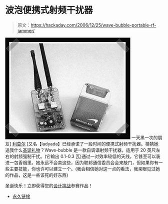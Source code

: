 # 波泡便携式射频干扰器

> 原文：<https://hackaday.com/2006/12/25/wave-bubble-portable-rf-jammer/>

![](img/5f2c8e77d09b838a717e813da48fa3bc.png)
一天黑一次的朋友[ [利莫尔](http://ladyada.net) ]又名【ladyada】已经承诺了一段时间的便携式射频干扰器。猜猜她送我什么[圣诞礼物](http://www.ladyada.net/make/wavebubble/)？Wave-bubble 是一款自调谐射频干扰器，适用于 20 英尺左右的射频强制干扰。(它输出 0.1-0.3 瓦)通过一对效率较低的天线，它甚至可以装进一包香烟里。她永远不会卖这些，因为联邦通信委员会会来敲门，但如果你有一些主要技能，你也许可以建立一个。(我会相信她对这一点的看法，我亲眼见过她的作品，这是一些该死的好东西)

圣诞快乐！立即获得您的[设计挑战](http://www.hackaday.com/category/contests/)参赛作品！

*   [永久链接](http://www.ladyada.net/make/wavebubble/)